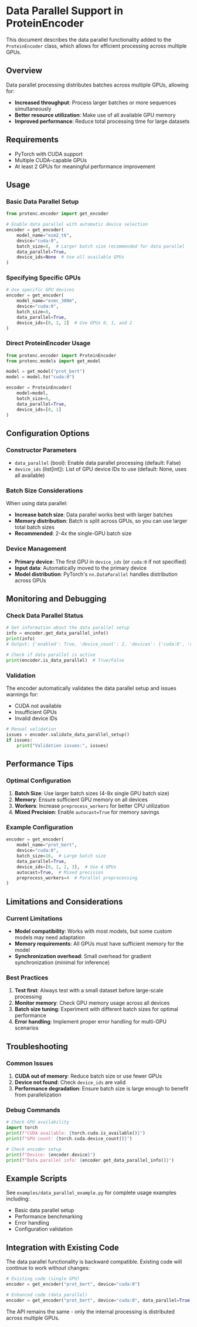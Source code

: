 # Data Parallel Support in ProteinEncoder

This document describes the data parallel functionality added to the `ProteinEncoder` class, which allows for efficient processing across multiple GPUs.

## Overview

Data parallel processing distributes batches across multiple GPUs, allowing for:
- **Increased throughput**: Process larger batches or more sequences simultaneously
- **Better resource utilization**: Make use of all available GPU memory
- **Improved performance**: Reduce total processing time for large datasets

## Requirements

- PyTorch with CUDA support
- Multiple CUDA-capable GPUs
- At least 2 GPUs for meaningful performance improvement

## Usage

### Basic Data Parallel Setup

```python
from protenc.encoder import get_encoder

# Enable data parallel with automatic device selection
encoder = get_encoder(
    model_name="esm2_t6",
    device="cuda:0",
    batch_size=8,  # Larger batch size recommended for data parallel
    data_parallel=True,
    device_ids=None  # Use all available GPUs
)
```

### Specifying Specific GPUs

```python
# Use specific GPU devices
encoder = get_encoder(
    model_name="esmc_300m",
    device="cuda:0",
    batch_size=8,
    data_parallel=True,
    device_ids=[0, 1, 2]  # Use GPUs 0, 1, and 2
)
```

### Direct ProteinEncoder Usage

```python
from protenc.encoder import ProteinEncoder
from protenc.models import get_model

model = get_model("prot_bert")
model = model.to("cuda:0")

encoder = ProteinEncoder(
    model=model,
    batch_size=8,
    data_parallel=True,
    device_ids=[0, 1]
)
```

## Configuration Options

### Constructor Parameters

- `data_parallel` (bool): Enable data parallel processing (default: False)
- `device_ids` (list[int]): List of GPU device IDs to use (default: None, uses all available)

### Batch Size Considerations

When using data parallel:
- **Increase batch size**: Data parallel works best with larger batches
- **Memory distribution**: Batch is split across GPUs, so you can use larger total batch sizes
- **Recommended**: 2-4x the single-GPU batch size

### Device Management

- **Primary device**: The first GPU in `device_ids` (or `cuda:0` if not specified)
- **Input data**: Automatically moved to the primary device
- **Model distribution**: PyTorch's `nn.DataParallel` handles distribution across GPUs

## Monitoring and Debugging

### Check Data Parallel Status

```python
# Get information about the data parallel setup
info = encoder.get_data_parallel_info()
print(info)
# Output: {'enabled': True, 'device_count': 2, 'devices': ['cuda:0', 'cuda:1'], 'primary_device': 'cuda:0'}

# Check if data parallel is active
print(encoder.is_data_parallel)  # True/False
```

### Validation

The encoder automatically validates the data parallel setup and issues warnings for:
- CUDA not available
- Insufficient GPUs
- Invalid device IDs

```python
# Manual validation
issues = encoder.validate_data_parallel_setup()
if issues:
    print("Validation issues:", issues)
```

## Performance Tips

### Optimal Configuration

1. **Batch Size**: Use larger batch sizes (4-8x single GPU batch size)
2. **Memory**: Ensure sufficient GPU memory on all devices
3. **Workers**: Increase `preprocess_workers` for better CPU utilization
4. **Mixed Precision**: Enable `autocast=True` for memory savings

### Example Configuration

```python
encoder = get_encoder(
    model_name="prot_bert",
    device="cuda:0",
    batch_size=16,  # Large batch size
    data_parallel=True,
    device_ids=[0, 1, 2, 3],  # Use 4 GPUs
    autocast=True,  # Mixed precision
    preprocess_workers=4  # Parallel preprocessing
)
```

## Limitations and Considerations

### Current Limitations

- **Model compatibility**: Works with most models, but some custom models may need adaptation
- **Memory requirements**: All GPUs must have sufficient memory for the model
- **Synchronization overhead**: Small overhead for gradient synchronization (minimal for inference)

### Best Practices

1. **Test first**: Always test with a small dataset before large-scale processing
2. **Monitor memory**: Check GPU memory usage across all devices
3. **Batch size tuning**: Experiment with different batch sizes for optimal performance
4. **Error handling**: Implement proper error handling for multi-GPU scenarios

## Troubleshooting

### Common Issues

1. **CUDA out of memory**: Reduce batch size or use fewer GPUs
2. **Device not found**: Check `device_ids` are valid
3. **Performance degradation**: Ensure batch size is large enough to benefit from parallelization

### Debug Commands

```python
# Check GPU availability
import torch
print(f"CUDA available: {torch.cuda.is_available()}")
print(f"GPU count: {torch.cuda.device_count()}")

# Check encoder setup
print(f"Device: {encoder.device}")
print(f"Data parallel info: {encoder.get_data_parallel_info()}")
```

## Example Scripts

See `examples/data_parallel_example.py` for complete usage examples including:
- Basic data parallel setup
- Performance benchmarking
- Error handling
- Configuration validation

## Integration with Existing Code

The data parallel functionality is backward compatible. Existing code will continue to work without changes:

```python
# Existing code (single GPU)
encoder = get_encoder("prot_bert", device="cuda:0")

# Enhanced code (data parallel)
encoder = get_encoder("prot_bert", device="cuda:0", data_parallel=True)
```

The API remains the same - only the internal processing is distributed across multiple GPUs. 